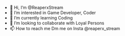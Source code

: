 - 👋 Hi, I’m @ReaperxStream
- 👀 I’m interested in Game Developer, Coder
- 🌱 I’m currently learning Coding
- 💞️ I’m looking to collaborate with Loyal Persons
- 📫 How to reach me Dm me on Insta @reaperx_stream

<!---
ReaperxStream/ReaperxStream is a ✨ special ✨ repository because its `README.md` (this file) appears on your GitHub profile.
You can click the Preview link to take a look at your changes.
--->

